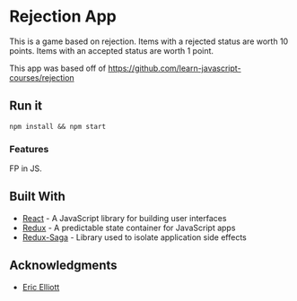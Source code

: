 # Rejection App

This is a game based on rejection. Items with a rejected status are worth 10 points. Items with an accepted status are worth 1 point.

This app was based off of https://github.com/learn-javascript-courses/rejection

## Run it

```
npm install && npm start
```

### Features

FP in JS.

## Built With

- [React](https://reactjs.org/) - A JavaScript library for building user interfaces
- [Redux](https://redux.js.org/) - A predictable state container for JavaScript apps
- [Redux-Saga](https://redux-saga.js.org/) - Library used to isolate application side effects

## Acknowledgments

- [Eric Elliott](https://github.com/ericelliott 'Eric Elliot')
